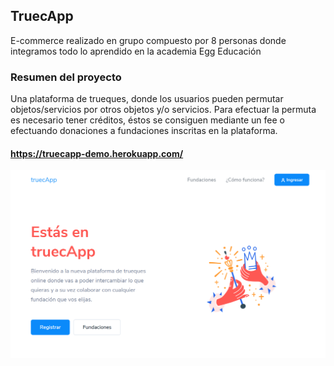 ## TruecApp
E-commerce realizado en grupo compuesto por 8 personas donde integramos todo lo aprendido en la academia Egg Educación

### Resumen del proyecto
Una plataforma de trueques, donde los usuarios pueden permutar objetos/servicios por otros objetos y/o servicios.
Para efectuar la permuta es necesario tener créditos, éstos se consiguen mediante un fee o efectuando donaciones a fundaciones inscritas en la plataforma. 

#### https://truecapp-demo.herokuapp.com/
<img height="300px" width="600px" src="https://github.com/BortnicAaron/BortnicAaron/blob/main/Img/truecApp.png?raw=true"> 
